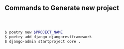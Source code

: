 ## Commands to Generate new project

```bash



$ poetry new $PROJECT_NAME
$ poetry add django djangorestframework
$ django-admin startproject core .

```
